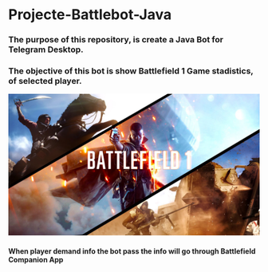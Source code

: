 # Projecte-Battlebot-Java
### The purpose of this repository, is create a Java Bot for Telegram Desktop.
### The objective of this bot is show Battlefield 1 Game stadistics, of selected player.

![](battlefield.jpg)

#### When player demand info the bot pass the info will go through Battlefield Companion App

